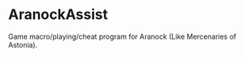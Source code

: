AranockAssist
=============

Game macro/playing/cheat program for Aranock (Like Mercenaries of Astonia).
